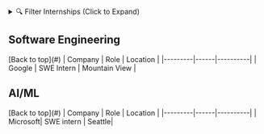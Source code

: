 <details>
<summary>🔍 Filter Internships (Click to Expand)</summary>

[All](#) • 
[SWE](#swe) • 
[AI/ML](#aiml) • 
[Remote](#remote) • 
[Sponsorship](#sponsor) • 
[US Only](#us-only)

</details>

<h2 id="swe">Software Engineering</h2>
[Back to top](#)
| Company | Role | Location |
|---------|------|----------|
| Google | SWE Intern | Mountain View |

<h2 id="aiml">AI/ML</h2>
[Back to top](#)
| Company | Role | Location |
|---------|------|----------|
| Microsoft| SWE intern | Seattle|
